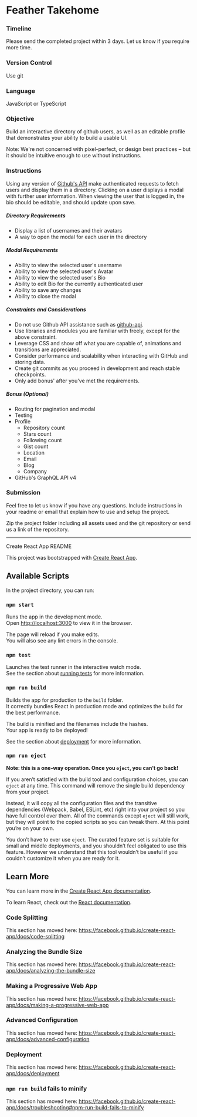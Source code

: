 # Feather Takehome

### Timeline
Please send the completed project within 3 days. Let us know if you require more time.

### Version Control
Use git

### Language
JavaScript or TypeScript

### Objective
Build an interactive directory of github users, as well as an editable profile that demonstrates your ability to build a usable UI.

Note: We're not concerned with pixel-perfect, or design best practices – but it should be intuitive enough to use without instructions.

### Instructions

Using any version of [Github's API](https://developer.github.com/) make authenticated requests to fetch users and display them in a directory.
Clicking on a user displays a modal with further user information.
When viewing the user that is logged in, the bio should be editable, and should update upon save.

##### Directory Requirements

* Display a list of usernames and their avatars
* A way to open the modal for each user in the directory

##### Modal Requirements

* Ability to view the selected user's username
* Ability to view the selected user's Avatar
* Ability to view the selected user's Bio
* Ability to edit Bio for the currently authenticated user
* Ability to save any changes
* Ability to close the modal

##### Constraints and Considerations

* Do not use Github API assistance such as [github-api](https://github.com/github-tools/github).
* Use libraries and modules you are familiar with freely, except for the above constraint.
* Leverage CSS and show off what you are capable of, animations and transitions are appreciated.
* Consider performance and scalability when interacting with GitHub and storing data.
* Create git commits as you proceed in development and reach stable checkpoints.
* Only add bonus' after you've met the requirements.

##### Bonus (Optional)
* Routing for pagination and modal
* Testing
* Profile
  * Repository count
  * Stars count
  * Following count
  * Gist count
  * Location
  * Email
  * Blog
  * Company
* GitHub's GraphQL API v4

### Submission
Feel free to let us know if you have any questions.
Include instructions in your readme or email that explain how to use and setup the project.

Zip the project folder including all assets used and the git repository or send us a link of the repository.


-----------------------------------------------------
Create React App README

This project was bootstrapped with [Create React App](https://github.com/facebook/create-react-app).

## Available Scripts

In the project directory, you can run:

### `npm start`

Runs the app in the development mode.<br />
Open [http://localhost:3000](http://localhost:3000) to view it in the browser.

The page will reload if you make edits.<br />
You will also see any lint errors in the console.

### `npm test`

Launches the test runner in the interactive watch mode.<br />
See the section about [running tests](https://facebook.github.io/create-react-app/docs/running-tests) for more information.

### `npm run build`

Builds the app for production to the `build` folder.<br />
It correctly bundles React in production mode and optimizes the build for the best performance.

The build is minified and the filenames include the hashes.<br />
Your app is ready to be deployed!

See the section about [deployment](https://facebook.github.io/create-react-app/docs/deployment) for more information.

### `npm run eject`

**Note: this is a one-way operation. Once you `eject`, you can’t go back!**

If you aren’t satisfied with the build tool and configuration choices, you can `eject` at any time. This command will remove the single build dependency from your project.

Instead, it will copy all the configuration files and the transitive dependencies (Webpack, Babel, ESLint, etc) right into your project so you have full control over them. All of the commands except `eject` will still work, but they will point to the copied scripts so you can tweak them. At this point you’re on your own.

You don’t have to ever use `eject`. The curated feature set is suitable for small and middle deployments, and you shouldn’t feel obligated to use this feature. However we understand that this tool wouldn’t be useful if you couldn’t customize it when you are ready for it.

## Learn More

You can learn more in the [Create React App documentation](https://facebook.github.io/create-react-app/docs/getting-started).

To learn React, check out the [React documentation](https://reactjs.org/).

### Code Splitting

This section has moved here: https://facebook.github.io/create-react-app/docs/code-splitting

### Analyzing the Bundle Size

This section has moved here: https://facebook.github.io/create-react-app/docs/analyzing-the-bundle-size

### Making a Progressive Web App

This section has moved here: https://facebook.github.io/create-react-app/docs/making-a-progressive-web-app

### Advanced Configuration

This section has moved here: https://facebook.github.io/create-react-app/docs/advanced-configuration

### Deployment

This section has moved here: https://facebook.github.io/create-react-app/docs/deployment

### `npm run build` fails to minify

This section has moved here: https://facebook.github.io/create-react-app/docs/troubleshooting#npm-run-build-fails-to-minify
